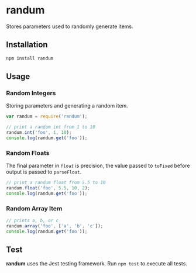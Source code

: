 # randum

Stores parameters used to randomly generate items.

## Installation

```javascript
npm install randum
```

## Usage

### Random Integers

Storing parameters and generating a random item.

```javascript
var randum = require('randum');

// print a random int from 1 to 10
randum.int('foo', 1, 10);
console.log(randum.get('foo'));
```

### Random Floats

The final parameter in `float` is precision, the value passed to `toFixed` before output is passed to `parseFloat`.

```javascript
// print a randum float from 5.5 to 10
randum.float('foo', 5.5, 10, 2);
console.log(randum.get('foo'));
```

### Random Array Item

```javascript
// prints a, b, or c
randum.array('foo', ['a', 'b', 'c']);
console.log(randum.get('foo'));
```

## Test

**randum** uses the Jest testing framework. Run `npm test` to execute all tests.

